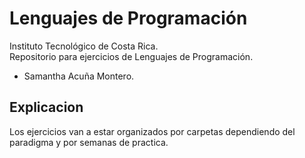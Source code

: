 # Lenguajes de Programación
Instituto Tecnológico de Costa Rica.<br/>
Repositorio para ejercicios de Lenguajes de Programación. <br/>
- Samantha Acuña Montero.

## Explicacion

Los ejercicios van a estar organizados por carpetas dependiendo del paradigma y por semanas de practica. 


